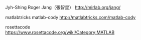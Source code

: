 Jyh-Shing Roger Jang（張智星）
http://mirlab.org/jang/

matlabtricks  matlab-cody
http://matlabtricks.com/matlab-cody

rosettacode   
https://www.rosettacode.org/wiki/Category:MATLAB
